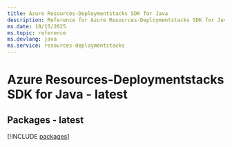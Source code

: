 ```yaml
---
title: Azure Resources-Deploymentstacks SDK for Java
description: Reference for Azure Resources-Deploymentstacks SDK for Java
ms.date: 10/15/2025
ms.topic: reference
ms.devlang: java
ms.service: resources-deploymentstacks
---
```

# Azure Resources-Deploymentstacks SDK for Java - latest
## Packages - latest
[!INCLUDE [packages](resources-deploymentstacks-index.md)]